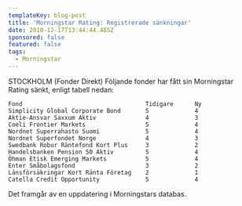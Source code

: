 ```yaml
---
templateKey: blog-post
title: 'Morningstar Rating: Registrerade sänkningar'
date: 2018-12-17T13:44:44.485Z
sponsored: false
featured: false
tags:
  - Morningstar
---
```

STOCKHOLM (Fonder Direkt) Följande fonder har fått sin Morningstar Rating sänkt, enligt tabell nedan:

```
Fond                                   Tidigare      Ny        
Simplicity Global Corporate Bond       5             4         
Aktie-Ansvar Saxxum Aktiv              4             3         
Coeli Frontier Markets                 5             4         
Nordnet Superrahasto Suomi             5             4         
Nordnet Superfondet Norge              4             3         
Swedbank Robur Räntefond Kort Plus     3             2         
Handelsbanken Pension 50 Aktiv         5             4         
Öhman Etisk Emerging Markets           5             4         
Enter Småbolagsfond                    3             2         
Länsförsäkringar Kort Ränta Företag    2             1         
Catella Credit Opportunity             5             4         
```
Det framgår av en uppdatering i Morningstars databas.
